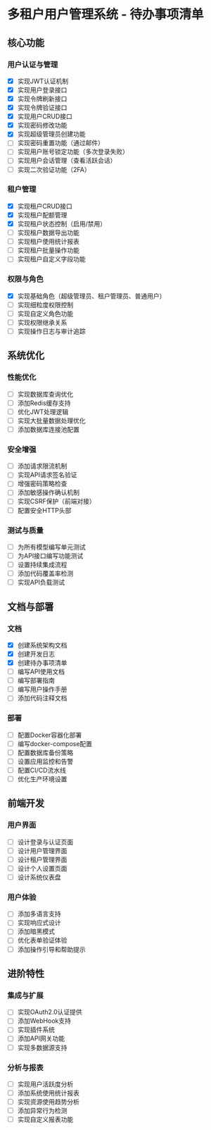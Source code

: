# 多租户用户管理系统 - 待办事项清单

## 核心功能

### 用户认证与管理
- [x] 实现JWT认证机制
- [x] 实现用户登录接口
- [x] 实现令牌刷新接口
- [x] 实现令牌验证接口
- [x] 实现用户CRUD接口
- [x] 实现密码修改功能
- [x] 实现超级管理员创建功能
- [ ] 实现密码重置功能（通过邮件）
- [ ] 实现用户账号锁定功能（多次登录失败）
- [ ] 实现用户会话管理（查看活跃会话）
- [ ] 实现二次验证功能（2FA）

### 租户管理
- [x] 实现租户CRUD接口
- [x] 实现租户配额管理
- [x] 实现租户状态控制（启用/禁用）
- [ ] 实现租户数据导出功能
- [ ] 实现租户使用统计报表
- [ ] 实现租户批量操作功能
- [ ] 实现租户自定义字段功能

### 权限与角色
- [x] 实现基础角色（超级管理员、租户管理员、普通用户）
- [ ] 实现细粒度权限控制
- [ ] 实现自定义角色功能
- [ ] 实现权限继承关系
- [ ] 实现操作日志与审计追踪

## 系统优化

### 性能优化
- [ ] 实现数据库查询优化
- [ ] 添加Redis缓存支持
- [ ] 优化JWT处理逻辑
- [ ] 实现大批量数据处理优化
- [ ] 添加数据库连接池配置

### 安全增强
- [ ] 添加请求限流机制
- [ ] 实现API请求签名验证
- [ ] 增强密码策略检查
- [ ] 添加敏感操作确认机制
- [ ] 实现CSRF保护（前端对接）
- [ ] 配置安全HTTP头部

### 测试与质量
- [ ] 为所有模型编写单元测试
- [ ] 为API接口编写功能测试
- [ ] 设置持续集成流程
- [ ] 添加代码覆盖率检测
- [ ] 实现API负载测试

## 文档与部署

### 文档
- [x] 创建系统架构文档
- [x] 创建开发日志
- [x] 创建待办事项清单
- [ ] 编写API使用文档
- [ ] 编写部署指南
- [ ] 编写用户操作手册
- [ ] 添加代码注释文档

### 部署
- [ ] 配置Docker容器化部署
- [ ] 编写docker-compose配置
- [ ] 配置数据库备份策略
- [ ] 设置应用监控和告警
- [ ] 配置CI/CD流水线
- [ ] 优化生产环境设置

## 前端开发

### 用户界面
- [ ] 设计登录与认证页面
- [ ] 设计用户管理界面
- [ ] 设计租户管理界面
- [ ] 设计个人设置页面
- [ ] 设计系统仪表盘

### 用户体验
- [ ] 添加多语言支持
- [ ] 实现响应式设计
- [ ] 添加暗黑模式
- [ ] 优化表单验证体验
- [ ] 添加操作引导和帮助提示

## 进阶特性

### 集成与扩展
- [ ] 实现OAuth2.0认证提供
- [ ] 添加WebHook支持
- [ ] 实现插件系统
- [ ] 添加API网关功能
- [ ] 实现多数据源支持

### 分析与报表
- [ ] 实现用户活跃度分析
- [ ] 添加系统使用统计报表
- [ ] 实现资源使用趋势分析
- [ ] 添加异常行为检测
- [ ] 实现自定义报表功能 